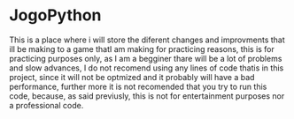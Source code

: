 # JogoPython
This is a place where i will store the diferent changes and improvments that ill be making to a game thatI am making for practicing reasons, this is for practicing purposes only, as I am a begginer thare will be a lot of problems and slow advances, I do not recomend using any lines of code thatis in this project, since it will not be optmized and it probably will have a bad performance, further more it is not recomended that you try to run this code, because, as said previusly, this is not for entertainment purposes nor a professional code.
